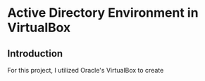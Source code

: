 # Active Directory Environment in VirtualBox

## Introduction

For this project, I utilized Oracle's VirtualBox to create  
